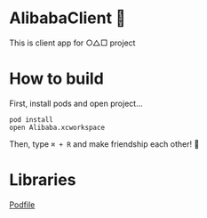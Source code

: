 # AlibabaClient :sushi:

This is client app for ○△□ project

# How to build

First, install pods and open project...

```
pod install
open Alibaba.xcworkspace
```

Then, type `⌘ + R` and make friendship each other! :beer:

# Libraries

[Podfile](https://github.com/smurakami/AlibabaClient/blob/master/Podfile)

